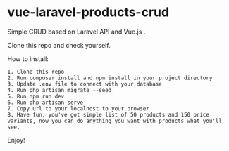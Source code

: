 # vue-laravel-products-crud

Simple CRUD based on Laravel API and Vue.js . 

Clone this repo and check yourself.

How to install:

```
1. Clone this repo
2. Run composer install and npm install in your project directory
3. Update .env file to connect with your database
4. Run php artisan migrate --seed
5. Run npm run dev
6. Run php artisan serve
7. Copy url to your localhost to your browser
8. Have fun, you've got simple list of 50 products and 150 price variants, now you can do anything you want with products what you'll see. 
```

Enjoy!
